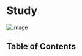 # Study




![image](https://user-images.githubusercontent.com/43377349/220915515-5abc9718-a90e-4d67-a407-f10c79446809.png)

## Table of Contents


